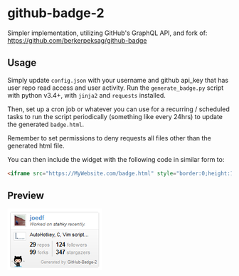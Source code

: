 # github-badge-2
 
Simpler implementation, utilizing GitHub's GraphQL API, and fork of:  
https://github.com/berkerpeksag/github-badge

## Usage
Simply update `config.json` with your username and github api_key that has user repo read access and user activity. Run the `generate_badge.py` script with python v3.4+, with `jinja2` and `requests` installed.

Then, set up a cron job or whatever you can use for a recurring / scheduled tasks to run the script periodically (something like every 24hrs) to update the generated `badge.html`.

Remember to set permissions to deny requests all files other than the generated html file.

You can then include the widget with the following code in similar form to:
```html
<iframe src="https://MyWebsite.com/badge.html" style="border:0;height:128px;width:200px;overflow:hidden;" frameBorder="0"></iframe>
```

## Preview
![example](preview.png)
